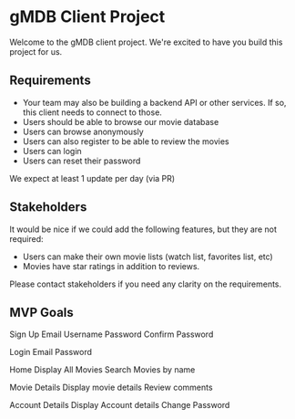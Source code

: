 # gMDB Client Project

Welcome to the gMDB client project. We're excited to have you build this project for us.

## Requirements

- Your team may also be building a backend API or other services. If so, this client needs to connect to those.
- Users should be able to browse our movie database
- Users can browse anonymously
- Users can also register to be able to review the movies
- Users can login
- Users can reset their password

We expect at least 1 update per day (via PR)

## Stakeholders

It would be nice if we could add the following features, but they are not required:

- Users can make their own movie lists (watch list, favorites list, etc)
- Movies have star ratings in addition to reviews.

Please contact stakeholders if you need any clarity on the requirements.



## MVP Goals

Sign Up
     Email
     Username 
     Password
     Confirm Password

Login
    Email
    Password

Home
    Display All Movies
    Search Movies by name 

Movie Details
    Display movie details
    Review comments

Account Details
    Display Account details
    Change Password
      
